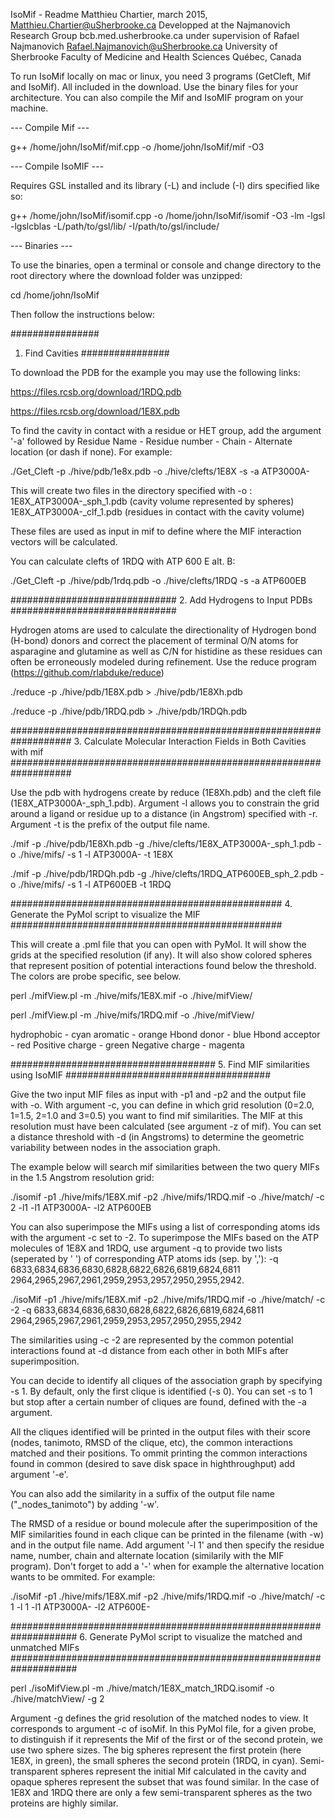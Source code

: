 IsoMif - Readme
Matthieu Chartier, march 2015, Matthieu.Chartier@uSherbrooke.ca
Developped at the Najmanovich Research Group bcb.med.usherbrooke.ca under supervision of Rafael Najmanovich Rafael.Najmanovich@uSherbrooke.ca
University of Sherbrooke
Faculty of Medicine and Health Sciences
Québec, Canada

To run IsoMif locally on mac or linux, you need 3 programs (GetCleft, Mif and IsoMif). All included in the download. Use the binary files for your architecture. You can also compile the Mif and IsoMIF program on your machine.

--- Compile Mif ---

g++ /home/john/IsoMif/mif.cpp -o /home/john/IsoMif/mif -O3

--- Compile IsoMIF ---

Requires GSL installed and its library (-L) and include (-I) dirs specified like so:

g++ /home/john/IsoMif/isomif.cpp -o /home/john/IsoMif/isomif -O3 -lm -lgsl -lgslcblas -L/path/to/gsl/lib/ -I/path/to/gsl/include/

--- Binaries ---

To use the binaries, open a terminal or console and change directory to the root directory where the download folder was unzipped:

cd /home/john/IsoMif

Then follow the instructions below:

################
1. Find Cavities
################

To download the PDB for the example you may use the following links:

https://files.rcsb.org/download/1RDQ.pdb

https://files.rcsb.org/download/1E8X.pdb


To find the cavity in contact with a residue or HET group, add the argument '-a' followed by Residue Name - Residue number - Chain - Alternate location (or dash if none). For example:

./Get_Cleft -p ./hive/pdb/1e8x.pdb -o ./hive/clefts/1E8X -s -a ATP3000A-

This will create two files in the directory specified with -o :
1E8X_ATP3000A-_sph_1.pdb (cavity volume represented by spheres)
1E8X_ATP3000A-_clf_1.pdb (residues in contact with the cavity volume)

These files are used as input in mif to define where the MIF interaction vectors will be calculated.

You can calculate clefts of 1RDQ  with ATP 600 E alt. B:

./Get_Cleft -p ./hive/pdb/1rdq.pdb -o ./hive/clefts/1RDQ -s -a ATP600EB

##############################
2. Add Hydrogens to Input PDBs
##############################

Hydrogen atoms are used to calculate the directionality of Hydrogen bond (H-bond) donors and correct the placement of terminal O/N atoms for asparagine and glutamine as well as C/N for histidine as these residues can often be erroneously modeled during refinement. Use the reduce program (https://github.com/rlabduke/reduce)

./reduce -p ./hive/pdb/1E8X.pdb > ./hive/pdb/1E8Xh.pdb

./reduce -p ./hive/pdb/1RDQ.pdb > ./hive/pdb/1RDQh.pdb

###################################################################
3. Calculate Molecular Interaction Fields in Both Cavities with mif
###################################################################

Use the pdb with hydrogens create by reduce (1E8Xh.pdb) and the cleft file (1E8X_ATP3000A-_sph_1.pdb). Argument -l allows you to constrain the grid around a ligand or residue up to a distance (in Angstrom) specified with -r. Argument -t is the prefix of the output file name.

./mif -p ./hive/pdb/1E8Xh.pdb -g ./hive/clefts/1E8X_ATP3000A-_sph_1.pdb -o ./hive/mifs/ -s 1 -l ATP3000A- -t 1E8X

./mif -p ./hive/pdb/1RDQh.pdb -g ./hive/clefts/1RDQ_ATP600EB_sph_2.pdb -o ./hive/mifs/ -s 1 -l ATP600EB -t 1RDQ

#################################################
4. Generate the PyMol script to visualize the MIF
#################################################

This will create a .pml file that you can open with PyMol. It will show the grids at the specified resolution (if any). It will also show colored spheres that represent position of potential interactions found below the threshold. The colors are probe specific, see below.

perl ./mifView.pl -m ./hive/mifs/1E8X.mif -o ./hive/mifView/

perl ./mifView.pl -m ./hive/mifs/1RDQ.mif -o ./hive/mifView/

hydrophobic - cyan
aromatic - orange
Hbond donor - blue
Hbond acceptor - red
Positive charge - green
Negative charge - magenta

#####################################
5. Find MIF similarities using IsoMIF
#####################################

Give the two input MIF files as input with -p1 and -p2 and the output file with -o. With argument -c, you can define in which grid resolution (0=2.0, 1=1.5, 2=1.0 and 3=0.5) you want to find mif similarities. The MIF at this resolution must have been calculated (see argument -z of mif). You can set a distance threshold with -d (in Angstroms) to determine the geometric variability between nodes in the association graph.

The example below will search mif similarities between the two query MIFs in the 1.5 Angstrom resolution grid:

./isomif -p1 ./hive/mifs/1E8X.mif -p2 ./hive/mifs/1RDQ.mif -o ./hive/match/ -c 2 -l1 -l1 ATP3000A- -l2 ATP600EB

You can also superimpose the MIFs using a list of corresponding atoms ids with the argument -c set to -2. To superimpose the MIFs based on the ATP molecules of 1E8X and 1RDQ, use argument -q to provide two lists (seperated by ' ') of corresponding ATP atoms ids (sep. by ','): -q 6833,6834,6836,6830,6828,6822,6826,6819,6824,6811 2964,2965,2967,2961,2959,2953,2957,2950,2955,2942.

./isoMif -p1 ./hive/mifs/1E8X.mif -p2 ./hive/mifs/1RDQ.mif -o ./hive/match/ -c -2 -q 6833,6834,6836,6830,6828,6822,6826,6819,6824,6811 2964,2965,2967,2961,2959,2953,2957,2950,2955,2942

The similarities using -c -2 are represented by the common potential interactions found at -d distance from each other in both MIFs after superimposition.

You can decide to identify all cliques of the association graph by specifying -s 1. By default, only the first clique is identified (-s 0). You can set -s to 1 but stop after a certain number of cliques are found, defined with the -a argument.

All the cliques identified will be printed in the output files with their score (nodes, tanimoto, RMSD of the clique, etc), the common interactions matched and their positions. To ommit printing the common interactions found in common (desired to save disk space in highthroughput) add argument '-e'.

You can also add the similarity in a suffix of the output file name ("_nodes_tanimoto") by adding '-w'.

The RMSD of a residue or bound molecule after the superimposition of the MIF similarities found in each clique can be printed in the filename (with -w) and in the output file name. Add argument '-l 1' and then specify the residue name, number, chain and alternate location (similarily with the MIF program). Don't forget to add a '-' when for example the alternative location wants to be ommited. For example:

./isoMif -p1 ./hive/mifs/1E8X.mif -p2 ./hive/mifs/1RDQ.mif -o ./hive/match/ -c 1 -l 1 -l1 ATP3000A- -l2 ATP600E-

####################################################################
6. Generate PyMol script to visualize the matched and unmatched MIFs
####################################################################

perl ./isoMifView.pl -m ./hive/match/1E8X_match_1RDQ.isomif -o ./hive/matchView/ -g 2

Argument -g defines the grid resolution of the matched nodes to view. It corresponds to argument -c of isoMif. In this PyMol file, for a given probe, to distinguish if it represents the Mif of the first or of the second protein, we use two sphere sizes. The big spheres represent the first protein (here 1E8X, in green), the small spheres the second protein (1RDQ, in cyan). Semi-transparent spheres represent the initial Mif calculated in the cavity and opaque spheres represent the subset that was found similar. In the case of 1E8X and 1RDQ there are only a few semi-transparent spheres as the two proteins are highly similar.
